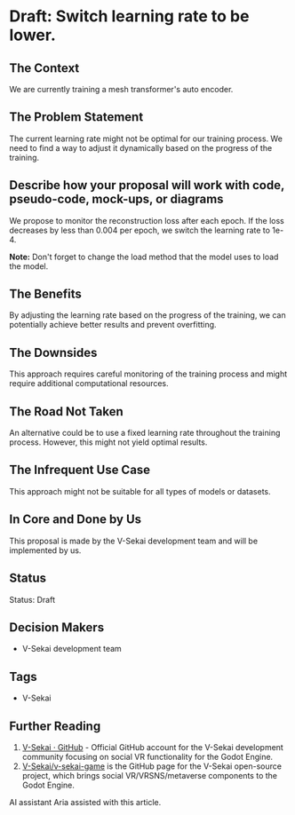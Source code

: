 # Draft: Switch learning rate to be lower.

## The Context

We are currently training a mesh transformer's auto encoder.

## The Problem Statement

The current learning rate might not be optimal for our training process. We need to find a way to adjust it dynamically based on the progress of the training.

## Describe how your proposal will work with code, pseudo-code, mock-ups, or diagrams

We propose to monitor the reconstruction loss after each epoch. If the loss decreases by less than 0.004 per epoch, we switch the learning rate to 1e-4.

**Note:** Don't forget to change the load method that the model uses to load the model.

## The Benefits

By adjusting the learning rate based on the progress of the training, we can potentially achieve better results and prevent overfitting.

## The Downsides

This approach requires careful monitoring of the training process and might require additional computational resources.

## The Road Not Taken

An alternative could be to use a fixed learning rate throughout the training process. However, this might not yield optimal results.

## The Infrequent Use Case

This approach might not be suitable for all types of models or datasets.

## In Core and Done by Us

This proposal is made by the V-Sekai development team and will be implemented by us.

## Status

Status: Draft <!-- Draft | Proposed | Rejected | Accepted | Deprecated | Superseded by -->

## Decision Makers

- V-Sekai development team

## Tags

- V-Sekai

## Further Reading

1. [V-Sekai · GitHub](https://github.com/v-sekai) - Official GitHub account for the V-Sekai development community focusing on social VR functionality for the Godot Engine.
2. [V-Sekai/v-sekai-game](https://github.com/v-sekai/v-sekai-game) is the GitHub page for the V-Sekai open-source project, which brings social VR/VRSNS/metaverse components to the Godot Engine.

AI assistant Aria assisted with this article.